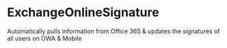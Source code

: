 # ExchangeOnlineSignature
Automatically pulls information from Office 365 &amp; updates the signatures of all users on OWA &amp; Mobile
